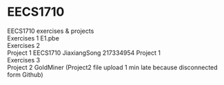 # EECS1710
EECS1710 exercises & projects  
Exercises 1 E1.pbe  
Exercises 2  
Project 1 EECS1710 JiaxiangSong 217334954 Project 1  
Exercises 3  
Project 2 GoldMiner (Project2 file upload 1 min late because disconnected form Github)    
